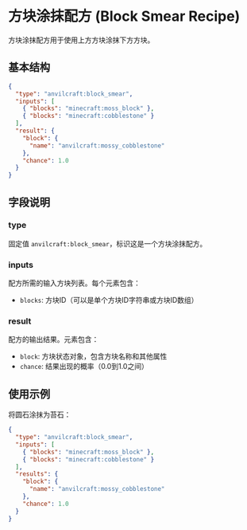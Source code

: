 # 方块涂抹配方 (Block Smear Recipe)

方块涂抹配方用于使用上方方块涂抹下方方块。

## 基本结构

```json
{
  "type": "anvilcraft:block_smear",
  "inputs": [
    { "blocks": "minecraft:moss_block" },
    { "blocks": "minecraft:cobblestone" }
  ],
  "result": {
    "block": {
      "name": "anvilcraft:mossy_cobblestone"
    },
    "chance": 1.0
  }
}
```

## 字段说明

### type

固定值 `anvilcraft:block_smear`，标识这是一个方块涂抹配方。

### inputs

配方所需的输入方块列表。每个元素包含：

- `blocks`: 方块ID（可以是单个方块ID字符串或方块ID数组）

### result

配方的输出结果。元素包含：

- `block`: 方块状态对象，包含方块名称和其他属性
- `chance`: 结果出现的概率（0.0到1.0之间）

## 使用示例

将圆石涂抹为苔石：

```json
{
  "type": "anvilcraft:block_smear",
  "inputs": [
    { "blocks": "minecraft:moss_block" },
    { "blocks": "minecraft:cobblestone" }
  ],
  "results": {
    "block": {
      "name": "anvilcraft:mossy_cobblestone"
    },
    "chance": 1.0
  }
}
```